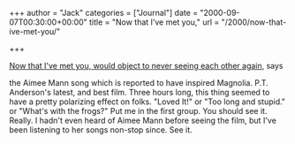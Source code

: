 +++
author = "Jack"
categories = ["Journal"]
date = "2000-09-07T00:30:00+00:00"
title = "Now that I’ve met you,"
url = "/2000/now-that-ive-met-you/"

+++

[Now that I've met you, would object to never seeing each other again][1], says
  

  
the Aimee Mann song which is reported to have inspired Magnolia. P.T. Anderson's latest, and best film. Three hours long, this thing seemed to have a pretty polarizing effect on folks. "Loved It!" or "Too long and stupid." or "What's with the frogs?" Put me in the first group. You should see it. Really. I hadn't even heard of Aimee Mann before seeing the film, but I've been listening to her songs non-stop since. See it.

 [1]: http://www.magnoliamovie.com/